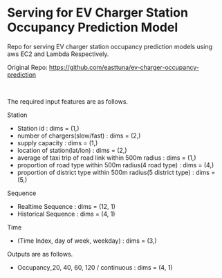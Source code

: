 # Serving for EV Charger Station Occupancy Prediction Model

Repo for serving EV charger station occupancy prediction models using aws EC2 and Lambda Respectively. <br>

Original Repo: https://github.com/easttuna/ev-charger-occupancy-prediction

<br>

The required input features are as follows.

Station
- Station id : dims = (1,)
- number of chargers(slow/fast) : dims = (2,)
- supply capacity : dims = (1,)
- location of station(lat/lon) : dims = (2,)
- average of taxi trip of road link within 500m radius : dims = (1,)
- proportion of road type within 500m radius(4 road type) : dims = (4,)
- proportion of district type within 500m radius(5 district type) : dims = (5,)

Sequence
- Realtime Sequence : dims = (12, 1)
- Historical Sequence : dims = (4, 1)

Time
- (Time Index, day of week, weekday) : dims = (3,)

Outputs are as follows.

- Occupancy_20, 40, 60, 120 / continuous : dims = (4, 1)


